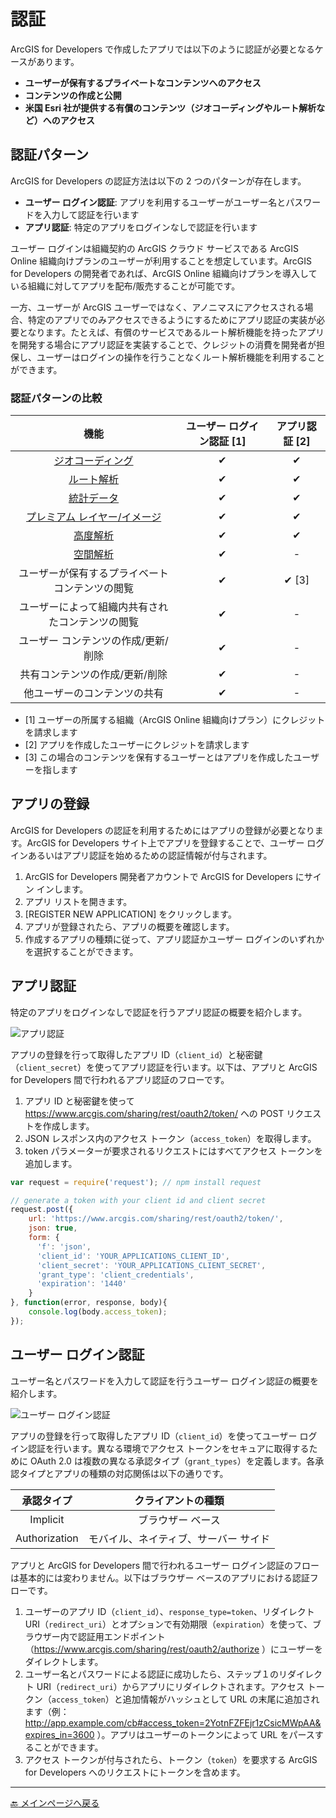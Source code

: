 # 認証

ArcGIS for Developers で作成したアプリでは以下のように認証が必要となるケースがあります。

* __ユーザーが保有するプライベートなコンテンツへのアクセス__
* __コンテンツの作成と公開__
* __米国 Esri 社が提供する有償のコンテンツ（ジオコーディングやルート解析など）へのアクセス__

## 認証パターン

ArcGIS for Developers の認証方法は以下の 2 つのパターンが存在します。

* __ユーザー ログイン認証__: アプリを利用するユーザーがユーザー名とパスワードを入力して認証を行います
* __アプリ認証__: 特定のアプリをログインなしで認証を行います

ユーザー ログインは組織契約の ArcGIS クラウド サービスである ArcGIS Online 組織向けプランのユーザーが利用することを想定しています。ArcGIS for Developers の開発者であれば、ArcGIS Online 組織向けプランを導入している組織に対してアプリを配布/販売することが可能です。

一方、ユーザーが ArcGIS ユーザーではなく、アノニマスにアクセスされる場合、特定のアプリでのみアクセスできるようにするためにアプリ認証の実装が必要となります。たとえば、有償のサービスであるルート解析機能を持ったアプリを開発する場合にアプリ認証を実装することで、クレジットの消費を開発者が担保し、ユーザーはログインの操作を行うことなくルート解析機能を利用することができます。

### 認証パターンの比較

|機能|ユーザー ログイン認証 [1]|アプリ認証 [2]|
|:-:|:-:|:-:|
|[ジオコーディング](https://developers.arcgis.com/rest/geocode/api-reference/overview-world-geocoding-service.htm)|✔|✔|
|[ルート解析](http://resources.arcgis.com/en/help/arcgis-rest-api/#/Overview_of_network_analysis_services/02r30000001s000000/)|✔|✔|
|[統計データ](http://resources.arcgis.com/en/help/arcgis-rest-api/#/GeoEnrichment_Service_Overview/02r30000021r000000/)|✔|✔|
|[プレミアム レイヤー/イメージ](https://marketplace.arcgis.com/search.html#t=data)|✔|✔|
|[高度解析](https://developers.arcgis.com/rest/elevation/)|✔|✔|
|[空間解析](https://developers.arcgis.com/rest/analysis/)|✔|-|
|ユーザーが保有するプライベート コンテンツの閲覧|✔|✔ [3]|
|ユーザーによって組織内共有されたコンテンツの閲覧|✔|-|
|ユーザー コンテンツの作成/更新/削除|✔|-|
|共有コンテンツの作成/更新/削除|✔|-|
|他ユーザーのコンテンツの共有|✔|-|

* [1] ユーザーの所属する組織（ArcGIS Online 組織向けプラン）にクレジットを請求します
* [2] アプリを作成したユーザーにクレジットを請求します
* [3] この場合のコンテンツを保有するユーザーとはアプリを作成したユーザーを指します

## アプリの登録

ArcGIS for Developers の認証を利用するためにはアプリの登録が必要となります。ArcGIS for Developers サイト上でアプリを登録することで、ユーザー ログインあるいはアプリ認証を始めるための認証情報が付与されます。

1. ArcGIS for Developers 開発者アカウントで ArcGIS for Developers にサイン インします。
1. アプリ リストを開きます。
1. [REGISTER NEW APPLICATION] をクリックします。
1. アプリが登録されたら、アプリの概要を確認します。
1. 作成するアプリの種類に従って、アプリ認証かユーザー ログインのいずれかを選択することができます。

## アプリ認証

特定のアプリをログインなしで認証を行うアプリ認証の概要を紹介します。

![アプリ認証](http://apps.esrij.com/arcgis-dev/guide/img/auth/applogin.jpg)

アプリの登録を行って取得したアプリ ID（`client_id`）と秘密鍵（`client_secret`）を使ってアプリ認証を行います。以下は、アプリと ArcGIS for Developers 間で行われるアプリ認証のフローです。

1. アプリ ID と秘密鍵を使って https://www.arcgis.com/sharing/rest/oauth2/token/ への POST リクエストを作成します。
1. JSON レスポンス内のアクセス トークン（`access_token`）を取得します。
1. token パラメーターが要求されるリクエストにはすべてアクセス トークンを追加します。

```javascript
var request = require('request'); // npm install request

// generate a token with your client id and client secret
request.post({
    url: 'https://www.arcgis.com/sharing/rest/oauth2/token/',
    json: true,
    form: {
      'f': 'json',
      'client_id': 'YOUR_APPLICATIONS_CLIENT_ID',
      'client_secret': 'YOUR_APPLICATIONS_CLIENT_SECRET',
      'grant_type': 'client_credentials',
      'expiration': '1440'
    }
}, function(error, response, body){
    console.log(body.access_token);
});
```

## ユーザー ログイン認証

ユーザー名とパスワードを入力して認証を行うユーザー ログイン認証の概要を紹介します。

![ユーザー ログイン認証](http://apps.esrij.com/arcgis-dev/guide/img/auth/userlogin.jpg)

アプリの登録を行って取得したアプリ ID（`client_id`）を使ってユーザー ログイン認証を行います。異なる環境でアクセス トークンをセキュアに取得するために OAuth 2.0 は複数の異なる承認タイプ（`grant_types`）を定義します。各承認タイプとアプリの種類の対応関係は以下の通りです。

|承認タイプ|クライアントの種類|
|:-:|:-:|
|Implicit|ブラウザー ベース|
|Authorization|モバイル、ネイティブ、サーバー サイド|

アプリと ArcGIS for Developers 間で行われるユーザー ログイン認証のフローは基本的には変わりません。以下はブラウザー ベースのアプリにおける認証フローです。

1. ユーザーのアプリ ID（`client_id`）、`response_type=token`、リダイレクト URI（`redirect_uri`）とオプションで有効期限（`expiration`）を使って、ブラウザー内で認証用エンドポイント（https://www.arcgis.com/sharing/rest/oauth2/authorize ）にユーザーをダイレクトします。
1. ユーザー名とパスワードによる認証に成功したら、ステップ１のリダイレクト URI（`redirect_uri`）からアプリにリダイレクトされます。アクセス トークン（`access_token`）と追加情報がハッシュとして URL の末尾に追加されます（例：http://app.example.com/cb#access_token=2YotnFZFEjr1zCsicMWpAA&expires_in=3600 ）。アプリはユーザーのトークンによって URL をパースすることができます。
1. アクセス トークンが付与されたら、トークン（`token`）を要求する ArcGIS for Developers へのリクエストにトークンを含めます。

---

[:back: メインページへ戻る](https://github.com/EsriJapan/arcgis-dev-resources/blob/gh-pages/README.md)
